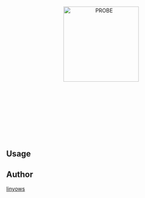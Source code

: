 <br><br><br><br><br><br><br><br><p align="center">
  <img alt="PROBE" src="https://github.com/linyows/probe/blob/main/misc/probe.svg" width="200">
</p><br><br><br><br><br><br><br><br>

Usage
--

Author
--

[linyows](https://github.com/linyows)
